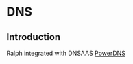 # DNS

## Introduction

Ralph integrated with DNSAAS [PowerDNS](https://github.com/allegro/django-powerdns-dnssec)
